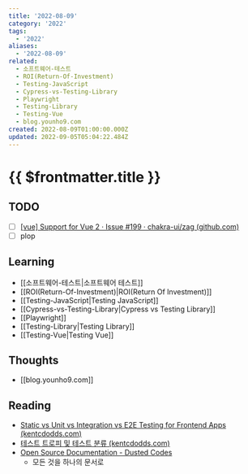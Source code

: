 ```yaml
---
title: '2022-08-09'
category: '2022'
tags:
  - '2022'
aliases:
  - '2022-08-09'
related:
  - 소프트웨어-테스트
  - ROI(Return-Of-Investment)
  - Testing-JavaScript
  - Cypress-vs-Testing-Library
  - Playwright
  - Testing-Library
  - Testing-Vue
  - blog.younho9.com
created: 2022-08-09T01:00:00.000Z
updated: 2022-09-05T05:04:22.484Z
---
```


# {{ $frontmatter.title }}

## TODO

- [ ] [[vue] Support for Vue 2 · Issue #199 · chakra-ui/zag (github.com)](https://github.com/chakra-ui/zag/issues/199)
- [ ] plop

## Learning

- [[소프트웨어-테스트|소프트웨어 테스트]]
- [[ROI(Return-Of-Investment)|ROI(Return Of Investment)]]
- [[Testing-JavaScript|Testing JavaScript]]
- [[Cypress-vs-Testing-Library|Cypress vs Testing Library]]
- [[Playwright]]
- [[Testing-Library|Testing Library]]
- [[Testing-Vue|Testing Vue]]

## Thoughts

- [[blog.younho9.com]]

## Reading

- [Static vs Unit vs Integration vs E2E Testing for Frontend Apps (kentcdodds.com)](https://kentcdodds.com/blog/static-vs-unit-vs-integration-vs-e2e-tests)
- [테스트 트로피 및 테스트 분류 (kentcdodds.com)](https://kentcdodds.com/blog/the-testing-trophy-and-testing-classifications)
- [Open Source Documentation - Dusted Codes](https://dusted.codes/open-source-documentation)
  - 모든 것을 하나의 문서로
